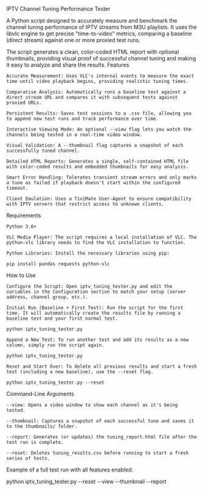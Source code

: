 IPTV Channel Tuning Performance Tester

A Python script designed to accurately measure and benchmark the channel tuning performance of IPTV streams from M3U playlists. It uses the libvlc engine to get precise "time-to-video" metrics, comparing a baseline (direct stream) against one or more proxied test runs.

The script generates a clean, color-coded HTML report with optional thumbnails, providing visual proof of successful channel tuning and making it easy to analyze and share the results.
Features

    Accurate Measurement: Uses VLC's internal events to measure the exact time until video playback begins, providing realistic tuning times.

    Comparative Analysis: Automatically runs a baseline test against a direct stream URL and compares it with subsequent tests against proxied URLs.

    Persistent Results: Saves test sessions to a .csv file, allowing you to append new test runs and track performance over time.

    Interactive Viewing Mode: An optional --view flag lets you watch the channels being tested in a real-time video window.

    Visual Validation: A --thumbnail flag captures a snapshot of each successfully tuned channel.

    Detailed HTML Reports: Generates a single, self-contained HTML file with color-coded results and embedded thumbnails for easy analysis.

    Smart Error Handling: Tolerates transient stream errors and only marks a tune as failed if playback doesn't start within the configured timeout.

    Client Emulation: Uses a TiviMate User-Agent to ensure compatibility with IPTV servers that restrict access to unknown clients.

Requirements

    Python 3.6+

    VLC Media Player: The script requires a local installation of VLC. The python-vlc library needs to find the VLC installation to function.

    Python Libraries: Install the necessary libraries using pip:

    pip install pandas requests python-vlc

How to Use

    Configure the Script: Open iptv_tuning_tester.py and edit the variables in the Configuration section to match your setup (server address, channel group, etc.).

    Initial Run (Baseline + First Test): Run the script for the first time. It will automatically create the results file by running a baseline test and your first normal test.

    python iptv_tuning_tester.py

    Append a New Test: To run another test and add its results as a new column, simply run the script again.

    python iptv_tuning_tester.py

    Reset and Start Over: To delete all previous results and start a fresh test (including a new baseline), use the --reset flag.

    python iptv_tuning_tester.py --reset

Command-Line Arguments

    --view: Opens a video window to show each channel as it's being tested.

    --thumbnail: Captures a snapshot of each successful tune and saves it to the thumbnails/ folder.

    --report: Generates (or updates) the tuning_report.html file after the test run is complete.

    --reset: Deletes tuning_results.csv before running to start a fresh series of tests.

Example of a full test run with all features enabled:

python iptv_tuning_tester.py --reset --view --thumbnail --report

